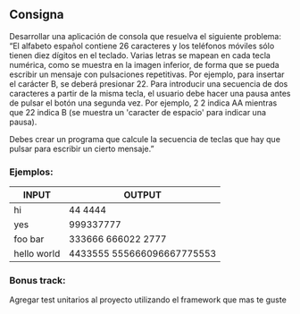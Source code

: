 ## Consigna
Desarrollar una aplicación de consola que resuelva el siguiente problema:
“El alfabeto español contiene 26 caracteres y los teléfonos móviles sólo tienen diez dígitos en el teclado. Varias letras se mapean en cada tecla numérica, como se muestra en la imagen inferior, de forma que se pueda escribir un mensaje con pulsaciones repetitivas. Por ejemplo, para insertar el carácter B, se deberá presionar 22. Para introducir una secuencia de dos caracteres a partir de la misma tecla, el usuario debe
hacer una pausa antes de pulsar el botón una segunda vez. Por ejemplo, 2 2 indica AA mientras que 22 indica B (se muestra un 'caracter de espacio' para indicar una pausa). 

Debes crear un programa que calcule la secuencia de teclas que hay que pulsar para escribir un cierto mensaje.”

### Ejemplos:

|       INPUT       |           OUTPUT           |
|-------------------|----------------------------|
| hi                | 44 4444                    |
| yes               | 999337777                  |
| foo bar           | 333666 666022 2777         |
| hello world       | 4433555 555666096667775553 |


### Bonus track:
Agregar test unitarios al proyecto utilizando el framework que mas te guste
